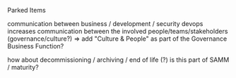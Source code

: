 Parked Items

communication between business / development / security
devops increases communication between the involved people/teams/stakeholders
(governance/culture?)
=> add "Culture & People" as part of the Governance Business Function?



how about decommissioning / archiving / end of life (?)
is this part of SAMM / maturity?
